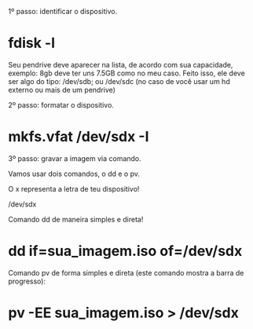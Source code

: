 1º passo: identificar o dispositivo.

# fdisk -l

Seu pendrive deve aparecer na lista, de acordo com sua capacidade, exemplo: 8gb deve ter uns 7.5GB como no meu caso.
Feito isso, ele deve ser algo do tipo:
/dev/sdb; ou
/dev/sdc (no caso de você usar um hd externo ou mais de um pendrive)

2º passo: formatar o dispositivo.

# mkfs.vfat /dev/sdx -I

3º passo: gravar a imagem via comando.

Vamos usar dois comandos, o dd e o pv.

O x representa a letra de teu dispositivo!

/dev/sdx

Comando dd de maneira simples e direta!

# dd if=sua_imagem.iso of=/dev/sdx

Comando pv de forma simples e direta (este comando mostra a barra de progresso):

# pv -EE sua_imagem.iso > /dev/sdx


